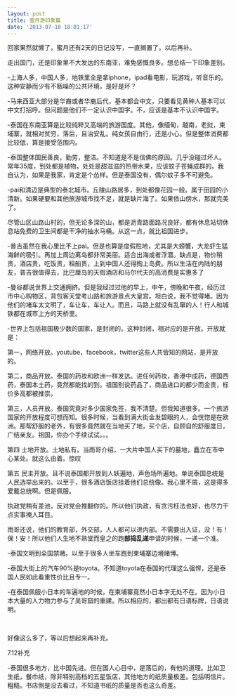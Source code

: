 ```yaml
---
layout: post
title: 蜜月游印象篇
date: '2013-07-10 18:01:17'
---
```



回家果然就懒了，蜜月还有2天的日记没写，一直搁置了。以后再补。

走出国门，还是印象里不大发达的东南亚，难免感慨良多。想总结一下印象差别。

-上海人多，中国人多，地铁里全是拿iphone，ipad看电影，玩游戏，听音乐的。这种安静而少有不聒噪的公共环境，是好是坏？

-马来西亚大部分是华裔或者华裔后代，基本都会中文，只要看见黄种人基本可以中文打招呼。但问题是他们不一定认识中国字。不，应该是基本不认识中国字。

-泰国在东南亚算是比较纯粹又高端的旅游国度。其他，像缅甸，越南，老挝，柬埔寨，就相对贫穷，落后，且治安乱。纯女孩自由行，还是小心。但是整体消费都比较低，算是接受范围内。

-泰国整体国民善良，勤劳，整洁。不知道是不是信佛的原因。几乎没碰过坏人。常年35度，到处都是植物，处处是甜滋滋的热带水果，应该蚊子苍蝇成群的。我自认为，如果是我家，肯定是个怂样。但是泰国没有，偶尔蚊子多不可避免。

-pai和清迈是典型的泰北城市。丘陵山路居多，到处都像花园一般。属于田园的小清新。如果硬要和其他旅游城市找不足，就是缺片海了。如果依山傍水，那就完美了。

尽管山区山路山村的，但无论多深的山，都是沥青路面路况良好，都有休息站切休息站免费的卫生间都是干净的抽水马桶。从这一点，就比祖国进步。

-普吉虽然在我心里比不上pai。但是也算是度假胜地，尤其是大螃蟹，大龙虾生猛海鲜的吸引。再加上周边离岛都非常美丽。适合出海或者浮潜。缺点是，物价稍贵，酒店贵，吃饭贵，租船贵，上到中国人还得掏上岛费。所以生活在内陆的朋友，普吉很值得去，比巴厘岛的天假酒店和马尔代夫的高消费是实惠多了

-曼谷都说世界上交通拥挤。但是我经过过他的早上，中午，傍晚和午夜，经历过市中心购物区，背包客天堂考山路和旅游景点大皇宫。坦白说，我不觉得堵。因为他们的堵车太文明了，车让车，车让人。而且，马路上就没有乱窜的人！行人和城铁都在城市上方的天桥里。

-世界上包括祖国极少数的国家，是封闭的。这种封闭，相对应的是开放。开放就是：

第一，网络开放。youtube，facebook，twitter这些人共皆知的网站，是开放的。

第二，商品开放。泰国的药妆和欧洲一样发达。进任何药妆，香港中成药，德国西药，泰国本土药，竟然都能找的到。祖国别说药品了，商品进口的都少而金贵，标价多高都被推崇。

第三，人员开放。泰国究竟对多少国家免签，我不清楚。但我知道很多。一个旅游国家的开放程度可想而知。很多时候，当看到满大街金发碧眼的人，会恍惚是在欧洲。那帮舒服的老外，有很多竟然就在当地买了地，买个店，自顾自的舒服度日，广结亲友。祖国，你办个手续试试。。。

第四 土地开放。土地私有。当雨哥介绍，一大片中国人买下的墓地，矗立在市中心某处。就这么由着。惊叹

第五 民主开放。且不说泰国都开放到人妖遍地，声色场所遍地。单说泰国总统是人民选举出来的。以至于，很多酒店饭店挂着他们总统像。我心里不屑，这是得多爱戴总统啊。但是佩服。

执政党稍有差池，反对党会推翻你的。所以他们执政，有贪污枉法也好，也尽力干点实事掩人耳目。

雨哥还说，他们的教育部，外交部，人人都可以进内部。不需要出入证，没！有！保！安！所以他们人生地不熟堂而皇之的跑**部捣乱递**申请的时候，一递一个准。

-泰国文明到全国禁赌。以至于很多人坐车跑到柬埔寨边境赌博。

-泰国大街上的汽车90%是toyota。不知道toyota在泰国的代理这么强悍，还是泰国人民如此看重性价比且专一。

-在泰国佩服小日本的车遍地的时候，在柬埔寨竟然小日本字无处不在。因为小日本大量的人力物力参与了吴哥窟的重建。所以相应的，都出都有日语标牌，日语说明。

 

好像这么多了，等以后想起来再补充。

7.12补充

-泰国很多地方，比中国先进。但在国人心目中，是落后的，有他的道理。比如卫生纸，餐巾纸，除非特别高档的五星饭店，其他地方的纸质量极差。包括明信片。粗糙。书店倒是没去看过，不知道书纸的质量是否也这么奇差。

 


